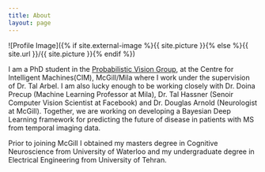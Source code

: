 ```yaml
---
title: About
layout: page
---
```


![Profile Image]({% if site.external-image %}{{ site.picture }}{% else %}{{ site.url }}/{{ site.picture }}{% endif %})

<p>
I am a PhD student in the <a href="http://www.cim.mcgill.ca/~pvg/">Probabilistic Vision Group</a>, at the Centre for Intelligent Machines(CIM), McGill/Mila where I work under the supervision of Dr. Tal Arbel. I am also lucky enough to be working closely with Dr. Doina Precup (Machine Learning Professor at Mila), Dr. Tal Hassner (Senoir Computer Vision Scientist at Facebook) and Dr. Douglas Arnold (Neurologist at McGill). Together, we are working on developing a Bayesian Deep Learning framework for predicting the future of disease in patients with MS from temporal imaging data. 
<p>
<p>
Prior to joining McGill I obtained my masters degree in Cognitive Neuroscience from University of Waterloo and my undergraduate degree in Electrical Engineering from University of Tehran.  
<p>

